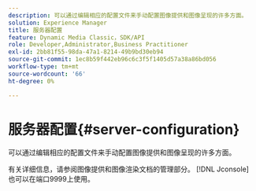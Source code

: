 ```yaml
---
description: 可以通过编辑相应的配置文件来手动配置图像提供和图像呈现的许多方面。
solution: Experience Manager
title: 服务器配置
feature: Dynamic Media Classic，SDK/API
role: Developer,Administrator,Business Practitioner
exl-id: 2bb81f55-98da-47a1-8214-49b9bd30eb94
source-git-commit: 1ec8b59f442eb96c6c3f5f1405d57a38a86bd056
workflow-type: tm+mt
source-wordcount: '66'
ht-degree: 0%

---
```


# 服务器配置{#server-configuration}

可以通过编辑相应的配置文件来手动配置图像提供和图像呈现的许多方面。

有关详细信息，请参阅图像提供和图像渲染文档的管理部分。 [!DNL Jconsole] 也可以在端口9999上使用。

